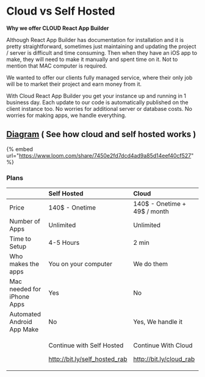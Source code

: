 # Cloud vs Self Hosted

**Why we offer CLOUD React App Builder**  
  
Although React App Builder has documentation for installation and it is pretty straightforward, sometimes just maintaining and updating the project / server is difficult and time consuming. Then when they have an iOS app to make, they will need to make it manually and spent time on it. Not to mention that MAC computer is required.

We wanted to offer our clients fully managed service, where their only job will be to market their project and earn money from it.

With Cloud React App Builder you get your instance up and running in 1 business day. Each update to our code is automatically published on the client instance too. No worries for additional server or database costs. No worries for making apps, we handle everything.

## [Diagram](https://www.lucidchart.com/documents/view/ea63ccb1-8d46-4b2c-a9bb-348655182748/0_0) \( See how cloud and self hosted works \)

{% embed url="https://www.loom.com/share/7450e2fd7dcd4ad9a85d14eef40cf527" %}

### 

### Plans

<table>
  <thead>
    <tr>
      <th style="text-align:left"></th>
      <th style="text-align:left">Self Hosted</th>
      <th style="text-align:left">Cloud</th>
    </tr>
  </thead>
  <tbody>
    <tr>
      <td style="text-align:left">Price</td>
      <td style="text-align:left">140$ - Onetime</td>
      <td style="text-align:left">140$ - Onetime + 49$ / month</td>
    </tr>
    <tr>
      <td style="text-align:left">Number of Apps</td>
      <td style="text-align:left">Unlimited</td>
      <td style="text-align:left">Unlimited</td>
    </tr>
    <tr>
      <td style="text-align:left">Time to Setup</td>
      <td style="text-align:left">4-5 Hours</td>
      <td style="text-align:left">2 min</td>
    </tr>
    <tr>
      <td style="text-align:left">Who makes the apps</td>
      <td style="text-align:left">You on your computer</td>
      <td style="text-align:left">We do them</td>
    </tr>
    <tr>
      <td style="text-align:left">Mac needed for iPhone Apps</td>
      <td style="text-align:left">Yes</td>
      <td style="text-align:left">No</td>
    </tr>
    <tr>
      <td style="text-align:left">Automated Android App Make</td>
      <td style="text-align:left">No</td>
      <td style="text-align:left">Yes, We handle it</td>
    </tr>
    <tr>
      <td style="text-align:left"></td>
      <td style="text-align:left">
        <p>Continue with Self Hosted</p>
        <p><a href="http://bit.ly/self_hosted_rab">http://bit.ly/self_hosted_rab</a>
        </p>
      </td>
      <td style="text-align:left">
        <p>Continue With Cloud</p>
        <p><a href="http://bit.ly/cloud_rab">http://bit.ly/cloud_rab</a> 
        </p>
      </td>
    </tr>
  </tbody>
</table>

